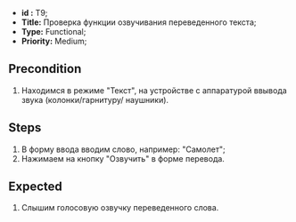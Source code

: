  - **id :** T9;
 - **Title:** Проверка функции озвучивания переведенного текста;
 - **Type:** Functional;
 - **Priority:** Medium;

## Precondition

1. Находимся в режиме "Текст", на устройстве с аппаратурой ввывода звука (колонки/гарнитуру/ наушники).	

## Steps

1. В форму ввода вводим слово, например: 
"Самолет";
2. Нажимаем на кнопку "Озвучить" в форме перевода.
 
## Expected
  
1. Слышим голосовую озвучку переведенного слова.